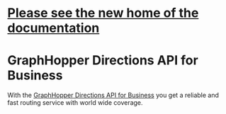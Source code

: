 # [Please see the new home of the documentation](https://graphhopper.com/api/1/docs)

# GraphHopper Directions API for Business

With the [ GraphHopper Directions API for Business](https://graphhopper.com/#directions-api) you get a reliable and fast routing service with world wide coverage. 

